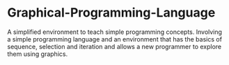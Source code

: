 # Graphical-Programming-Language
A simplified environment to teach simple programming concepts. Involving a simple programming language and an environment that has the basics of sequence, selection and iteration and allows a new programmer to explore them using graphics.
